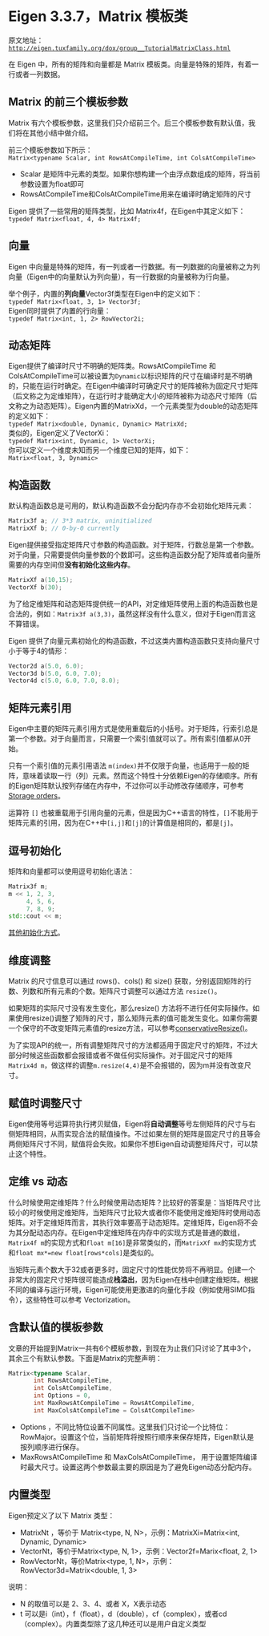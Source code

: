 # Eigen 3.3.7，Matrix 模板类

原文地址：[`http://eigen.tuxfamily.org/dox/group__TutorialMatrixClass.html`][0]   

在 Eigen 中，所有的矩阵和向量都是 Matrix 模板类。向量是特殊的矩阵，有着一行或者一列数据。  

## Matrix 的前三个模板参数

Matrix 有六个模板参数，这里我们只介绍前三个。后三个模板参数有默认值，我们将在其他小结中做介绍。  

前三个模板参数如下所示：  
`Matrix<typename Scalar, int RowsAtCompileTime, int ColsAtCompileTime>` 

* Scalar 是矩阵中元素的类型。如果你想构建一个由浮点数组成的矩阵，将当前参数设置为float即可
* RowsAtCompileTime和ColsAtCompileTime用来在编译时确定矩阵的尺寸

Eigen 提供了一些常用的矩阵类型，比如 Matrix4f，在Eigen中其定义如下：  
`typedef Matrix<float, 4, 4> Matrix4f;`

## 向量
Eigen 中向量是特殊的矩阵，有一列或者一行数据。有一列数据的向量被称之为列向量（Eigen中的向量默认为列向量），有一行数据的向量被称为行向量。

举个例子，内置的**列向量**Vector3f类型在Eigen中的定义如下：   
`typedef Matrix<float, 3, 1> Vector3f;`      
Eigen同时提供了内置的行向量：  
`typedef Matrix<int, 1, 2> RowVector2i;`

## 动态矩阵
Eigen提供了编译时尺寸不明确的矩阵类。RowsAtCompileTime 和 ColsAtCompileTime可以被设置为`Dynamic`以标识矩阵的尺寸在编译时是不明确的，只能在运行时确定。在Eigen中编译时可确定尺寸的矩阵被称为固定尺寸矩阵（后文称之为定维矩阵），在运行时才能确定大小的矩阵被称为动态尺寸矩阵（后文称之为动态矩阵）。Eigen内置的MatrixXd，一个元素类型为double的动态矩阵的定义如下：  
`typedef Matrix<double, Dynamic, Dynamic> MatrixXd;`  
类似的，Eigen定义了VectorXi：  
`typedef Matrix<int, Dynamic, 1> VectorXi;`  
你可以定义一个维度未知而另一个维度已知的矩阵，如下：  
`Matrix<float, 3, Dynamic>`

## 构造函数
默认构造函数总是可用的，默认构造函数不会分配内存亦不会初始化矩阵元素：  

```c++
Matrix3f a; // 3*3 matrix, uninitialized
MatrixXf b; // 0-by-0 currently
```

Eigen提供接受指定矩阵尺寸参数的构造函数。对于矩阵，行数总是第一个参数。对于向量，只需要提供向量参数的个数即可。这些构造函数分配了矩阵或者向量所需要的内存空间但**没有初始化这些内存**。

```c++
MatrixXf a(10,15);
VectorXf b(30);
```

为了给定维矩阵和动态矩阵提供统一的API，对定维矩阵使用上面的构造函数也是合法的，例如：`Matrix3f a(3,3)`，虽然这样没有什么意义，但对于Eigen而言这不算错误。

Eigen 提供了向量元素初始化的构造函数，不过这类内置构造函数只支持向量尺寸小于等于4的情形：

```c++
Vector2d a(5.0, 6.0);
Vector3d b(5.0, 6.0, 7.0);
Vector4d c(5.0, 6.0, 7.0, 8.0);
```

## 矩阵元素引用
Eigen中主要的矩阵元素引用方式是使用重载后的小括号。对于矩阵，行索引总是第一个参数。对于向量而言，只需要一个索引值就可以了。所有索引值都从0开始。

只有一个索引值的元素引用语法 `m(index)`并不仅限于向量，也适用于一般的矩阵，意味着读取一行（列）元素。然而这个特性十分依赖Eigen的存储顺序。所有的Eigen矩阵默认按列存储在内存中，不过你可以手动修改存储顺序，可参考[Storage orders][1]。

运算符 `[]` 也被重载用于引用向量的元素，但是因为C++语言的特性，`[]`不能用于矩阵元素的引用，因为在C++中`[i,j]`和`[j]`的计算值是相同的，都是`[j]`。

## 逗号初始化
矩阵和向量都可以使用逗号初始化语法：

```c++
Matrix3f m;
m << 1, 2, 3,
     4, 5, 6,
     7, 8, 9;
std::cout << m;
```
[其他初始化方式][2]。

## 维度调整
Matrix 的尺寸信息可以通过 rows()、cols() 和 size() 获取，分别返回矩阵的行数、列数和所有元素的个数。矩阵尺寸调整可以通过方法 `resize()`。

如果矩阵的实际尺寸没有发生变化，那么resize() 方法将不进行任何实际操作。如果使用resize()调整了矩阵的尺寸，那么矩阵元素的值可能发生变化。如果你需要一个保守的不改变矩阵元素值的resize方法，可以参考[conservativeResize()][3]。

为了实现API的统一，所有调整矩阵尺寸的方法都适用于固定尺寸的矩阵，不过大部分时候这些函数都会报错或者不做任何实际操作。对于固定尺寸的矩阵 `Matrix4d m`，做这样的调整`m.resize(4,4)`是不会报错的，因为m并没有改变尺寸。

## 赋值时调整尺寸
Eigen使用等号运算符执行拷贝赋值，Eigen将**自动调整**等号左侧矩阵的尺寸与右侧矩阵相同，从而实现合法的赋值操作。不过如果左侧的矩阵是固定尺寸的且等会两侧矩阵尺寸不同，赋值将会失败。如果你不想Eigen自动调整矩阵尺寸，可以禁止这个特性。

## 定维 vs 动态
什么时候使用定维矩阵？什么时候使用动态矩阵？比较好的答案是：当矩阵尺寸比较小的时候使用定维矩阵，当矩阵尺寸比较大或者你不能使用定维矩阵时使用动态矩阵。对于定维矩阵而言，其执行效率要高于动态矩阵。定维矩阵，Eigen将不会为其分配动态内存。在Eigen中定维矩阵在内存中的实现方式是普通的数组，`Matrix4f m`的实现方式和`float m[16]`是非常类似的，而`MatrixXf mx`的实现方式和`float mx*=new float[rows*cols]`是类似的。

当矩阵元素个数大于32或者更多时，固定尺寸的性能优势将不再明显。创建一个非常大的固定尺寸矩阵很可能造成**栈溢出**，因为Eigen在栈中创建定维矩阵。根据不同的编译与运行环境，Eigen可能使用更激进的向量化手段（例如使用SIMD指令），这些特性可以参考 Vectorization。

## 含默认值的模板参数
文章的开始提到Matrix一共有6个模板参数，到现在为止我们只讨论了其中3个，其余三个有默认参数。下面是Matrix的完整声明：  

```c++
Matrix<typename Scalar,
       int RowsAtCompileTime,
       int ColsAtCompileTime,
       int Options = 0,
       int MaxRowsAtCompileTime = RowsAtCompileTime,
       int MaxColsAtCompileTime = ColsAtCompileTime>
```

* Options ，不同比特位设置不同属性。这里我们只讨论一个比特位：RowMajor。设置这个位，当前矩阵将按照行顺序来保存矩阵，Eigen默认是按列顺序进行保存。
* MaxRowsAtCompileTime 和 MaxColsAtCompileTime， 用于设置矩阵编译时最大尺寸。设置这两个参数最主要的原因是为了避免Eigen动态分配内存。

## 内置类型
Eigen预定义了以下 Matrix 类型：
* MatrixNt ，等价于 Matrix<type, N, N>，示例：MatrixXi=Matrix<int, Dynamic, Dynamic>
* VectorNt，等价于Matrix<type, N, 1>，示例：Vector2f=Marix<float, 2, 1>
* RowVectorNt，等价Matrix<type, 1, N>，示例：RowVector3d=Matrix<double, 1, 3>

说明：
* N 的取值可以是 2、3、4、或者 X，X表示动态
* t 可以是i（int），f（float），d（double），cf（complex<float>），或者cd（complex<double>）。内置类型除了这几种还可以是用户自定义类型


[0]:http://eigen.tuxfamily.org/dox/group__TutorialMatrixClass.html
[1]:http://eigen.tuxfamily.org/dox/group__TopicStorageOrders.html
[2]:http://eigen.tuxfamily.org/dox/group__TutorialAdvancedInitialization.html
[3]:http://eigen.tuxfamily.org/dox/classEigen_1_1PlainObjectBase.html#a712c25be1652e5a64a00f28c8ed11462
